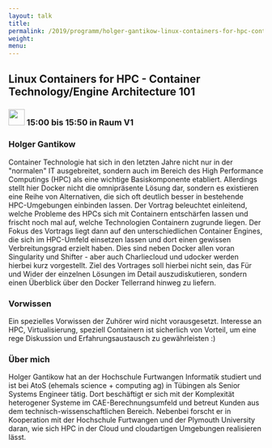 ```yaml
---
layout: talk
title:
permalink: /2019/programm/holger-gantikow-linux-containers-for-hpc-container-technology-engine-architecture-101/
weight:
menu:
---
```

## Linux Containers for HPC - Container Technology/Engine Architecture 101

### <img height = "32" src="../../../images/talk.svg"> 15:00 bis 15:50 in Raum V1

### Holger Gantikow

Container Technologie hat sich in den letzten Jahre nicht nur in der "normalen" IT ausgebreitet, sondern auch im Bereich des High Performance Computings (HPC) als eine wichtige Basiskomponente etabliert. Allerdings stellt hier Docker nicht die omnipräsente Lösung dar, sondern es existieren eine Reihe von Alternativen, die sich oft deutlich besser in bestehende HPC-Umgebungen einbinden lassen.  Der Vortrag beleuchtet einleitend, welche Probleme des HPCs sich mit Containern entschärfen lassen und frischt noch mal auf, welche Technologien Containern zugrunde liegen. Der Fokus des Vortrags liegt dann auf den unterschiedlichen Container Engines, die sich im HPC-Umfeld einsetzen lassen und dort einen gewissen Verbreitungsgrad erzielt haben. Dies sind neben Docker allen voran Singularity und Shifter - aber auch Charliecloud und udocker werden hierbei kurz vorgestellt.  Ziel des Vortrages soll hierbei nicht sein, das Für und Wider der einzelnen Lösungen im Detail auszudiskutieren, sondern einen Überblick über den Docker Tellerrand hinweg zu liefern.

### Vorwissen

Ein spezielles Vorwissen der Zuhörer wird nicht vorausgesetzt. Interesse an HPC, Virtualisierung, speziell Containern ist sicherlich von Vorteil, um eine rege Diskussion und Erfahrungsaustausch zu gewährleisten :)

### Über mich

Holger Gantikow hat an der Hochschule Furtwangen Informatik studiert und ist bei AtoS (ehemals science + computing ag) in Tübingen als Senior Systems Engineer tätig. Dort beschäftigt er sich mit der Komplexität heterogener Systeme im CAE-Berechnungsumfeld und betreut Kunden aus dem technisch-wissenschaftlichen Bereich.  Nebenbei forscht er in Kooperation mit der Hochschule Furtwangen und der Plymouth University daran, wie sich HPC in der Cloud und cloudartigen Umgebungen realisieren lässt.

